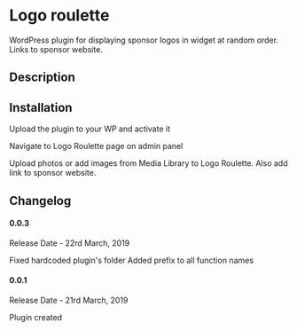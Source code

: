 # Logo roulette 

WordPress plugin for displaying sponsor logos in widget at random order. Links to sponsor website. 

## Description 


## Installation

Upload the plugin to your WP and activate it

Navigate to Logo Roulette page on admin panel

Upload photos or add images from Media Library to Logo Roulette. Also add link to sponsor website. 



## Changelog 

#### 0.0.3 
Release Date - 22rd March, 2019

Fixed hardcoded plugin's folder
Added prefix to all function names

#### 0.0.1 
Release Date - 21rd March, 2019

Plugin created
